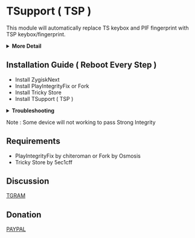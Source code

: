 # TSupport ( TSP )

This module will automatically replace TS keybox and PIF fingerprint with TSP keybox/fingerprint.

<details>
<summary>
<strong>
More Detail
</strong>
</summary>
Automatically disable XiaomiEU Inject Module to give support for XEU ROM. ( might not work for some XiaomiEU ROM )

Automatically add detection app such MoMo, Hunter, NativeDetector to denylist and spoof.

Auto detect TEE Broken, help Tricky Store working for TEE Broken device.
</details>


## Installation Guide ( Reboot Every Step )
- Install ZygiskNext
- Install PlayIntegrityFix or Fork
- Install Tricky Store
- Install TSupport ( TSP )

<details>
<summary>
<strong>
Troubleshooting
</strong>
</summary>

If you are having issue with Integrity, follow below Instruction :

STEP 1: Delete all module, Install PIF and check Integrity.

If you pass basic and device. Youre good to go to next step.

If youre not passing basic and device, check to your rom setting, maybe it has built-in PIF spoof, such prop spoof or GMS spoof, disable all.

STEP 2: Delete all module, Install Tricky Store and check KeyAttestation.

If showing AOSP root certificate, then youre good to go to full installation.

If showing revoke or something else such, passing GMS root certificate. Maybe you have built-in keybox spoof. Find it in setting and disable.

If youre on a stock ROM but still not showing AOSP, install TSupport and reboot. After boot you will need to remove Tricky Store and reboot again. After the boot, reinstall Tricky Store and do a check again to KeyAttestation.

STEP 3: Full Installation.

Install PIF latest, reboot.
Install Tricky Store and TSupport, reboot.

All Done. ( If you have anything that you don't understand, just ask in group, will reply ASAP )
</details>

Note : Some device will not working to pass Strong Integrity

## Requirements
* PlayIntegrityFix by chiteroman or Fork by Osmosis
* Tricky Store by 5ec1cff

## Discussion
[TGRAM](https://t.me/citraintegritytrick)

## Donation
[PAYPAL](https://paypal.me/CitraStanalone?country.x=US&locale.x=en_US)

